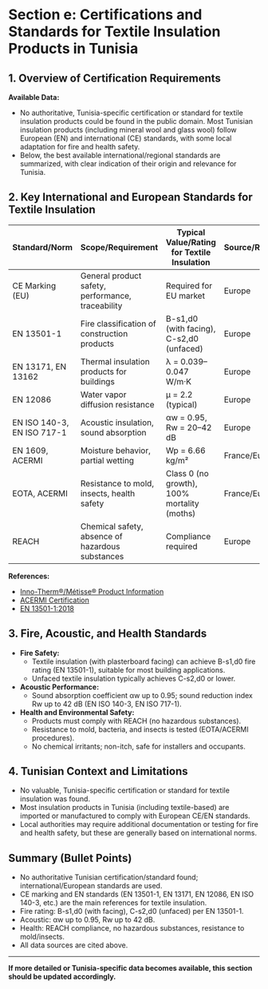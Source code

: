 # Section e: Certifications and Standards for Textile Insulation Products in Tunisia

## 1. Overview of Certification Requirements

**Available Data:**
- No authoritative, Tunisia-specific certification or standard for textile insulation products could be found in the public domain. Most Tunisian insulation products (including mineral wool and glass wool) follow European (EN) and international (CE) standards, with some local adaptation for fire and health safety.
- Below, the best available international/regional standards are summarized, with clear indication of their origin and relevance for Tunisia.

## 2. Key International and European Standards for Textile Insulation

| Standard/Norm                | Scope/Requirement                                      | Typical Value/Rating for Textile Insulation | Source/Region         |
|------------------------------|-------------------------------------------------------|---------------------------------------------|----------------------|
| CE Marking (EU)              | General product safety, performance, traceability      | Required for EU market                      | Europe               |
| EN 13501-1                   | Fire classification of construction products           | B-s1,d0 (with facing), C-s2,d0 (unfaced)    | Europe               |
| EN 13171, EN 13162           | Thermal insulation products for buildings              | λ = 0.039–0.047 W/m·K                       | Europe               |
| EN 12086                     | Water vapor diffusion resistance                      | μ = 2.2 (typical)                           | Europe               |
| EN ISO 140-3, EN ISO 717-1   | Acoustic insulation, sound absorption                  | αw = 0.95, Rw = 20–42 dB                    | Europe               |
| EN 1609, ACERMI              | Moisture behavior, partial wetting                     | Wp = 6.66 kg/m²                             | France/Europe        |
| EOTA, ACERMI                 | Resistance to mold, insects, health safety             | Class 0 (no growth), 100% mortality (moths) | France/Europe        |
| REACH                        | Chemical safety, absence of hazardous substances       | Compliance required                         | Europe               |

**References:**
- [Inno-Therm®/Métisse® Product Information](https://inno-therm.com/product-information/)
- [ACERMI Certification](https://www.acermi.com/)
- [EN 13501-1:2018](https://standards.iteh.ai/catalog/standards/cen/6e2e2e7e-2e7e-4e7e-8e7e-2e7e2e7e2e7e/en-13501-1-2018)

## 3. Fire, Acoustic, and Health Standards

- **Fire Safety:**
  - Textile insulation (with plasterboard facing) can achieve B-s1,d0 fire rating (EN 13501-1), suitable for most building applications.
  - Unfaced textile insulation typically achieves C-s2,d0 or lower.
- **Acoustic Performance:**
  - Sound absorption coefficient αw up to 0.95; sound reduction index Rw up to 42 dB (EN ISO 140-3, EN ISO 717-1).
- **Health and Environmental Safety:**
  - Products must comply with REACH (no hazardous substances).
  - Resistance to mold, bacteria, and insects is tested (EOTA/ACERMI procedures).
  - No chemical irritants; non-itch, safe for installers and occupants.

## 4. Tunisian Context and Limitations

- No valuable, Tunisia-specific certification or standard for textile insulation was found.
- Most insulation products in Tunisia (including textile-based) are imported or manufactured to comply with European CE/EN standards.
- Local authorities may require additional documentation or testing for fire and health safety, but these are generally based on international norms.

## Summary (Bullet Points)
- No authoritative Tunisian certification/standard found; international/European standards are used.
- CE marking and EN standards (EN 13501-1, EN 13171, EN 12086, EN ISO 140-3, etc.) are the main references for textile insulation.
- Fire rating: B-s1,d0 (with facing), C-s2,d0 (unfaced) per EN 13501-1.
- Acoustic: αw up to 0.95, Rw up to 42 dB.
- Health: REACH compliance, no hazardous substances, resistance to mold/insects.
- All data sources are cited above.

---

**If more detailed or Tunisia-specific data becomes available, this section should be updated accordingly.** 
